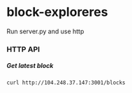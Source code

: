 # block-exploreres
Run server.py and use http 


### HTTP API
##### Get latest block
```
curl http://104.248.37.147:3001/blocks
```

